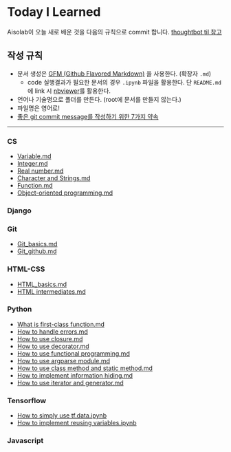 # Today I Learned

Aisolab이 오늘 새로 배운 것을 다음의 규칙으로 commit 합니다. [thoughtbot til 참고](https://github.com/thoughtbot/til)

## 작성 규칙
* 문서 생성은 [GFM (Github Flavored Markdown)](https://help.github.com/articles/github-flavored-markdown/) 을 사용한다. (확장자 `.md`)
	+ code 실행결과가 필요한 문서의 경우 `.ipynb` 파일을 활용한다. 단 `README.md`에 link 시 [nbviewer](https://nbviewer.jupyter.org/)를 활용한다.
* 언어나 기술명으로 폴더를 만든다. (root에 문서를 만들지 않는다.)
* 파일명은 영어로!
* [좋은 git commit message를 작성하기 위한 7가지 약속](http://meetup.toast.com/posts/106)

---
### CS
* [Variable.md](https://github.com/aisolab/TIL/blob/master/CS/Variable.md)
* [Integer.md](https://github.com/aisolab/TIL/blob/master/CS/Integer.md)
* [Real number.md](https://github.com/aisolab/TIL/blob/master/CS/Real%20number.md)
* [Character and Strings.md](https://github.com/aisolab/TIL/blob/master/CS/Character%20and%20Strings.md)
* [Function.md](https://github.com/aisolab/TIL/blob/master/CS/Function.md)
* [Object-oriented programming.md](https://github.com/aisolab/TIL/blob/master/CS/Object-oriented%20programming.md)

### Django

### Git
* [Git_basics.md](https://github.com/aisolab/TIL/blob/master/Git/Git_basics.md)
* [Git_github.md](https://github.com/aisolab/TIL/blob/master/Git/Git_github.md)

### HTML-CSS
* [HTML_basics.md](https://github.com/aisolab/TIL/blob/master/HTML-CSS/HTML_basics.md)
* [HTML intermediates.md](https://github.com/aisolab/TIL/blob/master/HTML-CSS/HTML_intermediates.md)

### Python
* [What is first-class function.md](https://github.com/aisolab/TIL/blob/master/Python/What%20is%20first-class%20function.md)
* [How to handle errors.md](https://github.com/aisolab/TIL/blob/master/Python/How%20to%20handle%20errors.md)
* [How to use closure.md](https://github.com/aisolab/TIL/blob/master/Python/How%20to%20use%20closure.md)
* [How to use decorator.md](https://github.com/aisolab/TIL/blob/master/Python/How%20to%20use%20decorator.md)
* [How to use functional programming.md](https://github.com/aisolab/TIL/blob/master/Python/How%20to%20use%20functional%20programming.md)
* [How to use argparse module.md](https://github.com/aisolab/TIL/blob/master/Python/How%20to%20use%20argparse%20module.md)
* [How to use class method and static method.md](https://github.com/aisolab/TIL/blob/master/Python/How%20to%20use%20class%20method%20and%20static%20method.md)
* [How to implement information hiding.md](https://github.com/aisolab/TIL/blob/master/Python/How%20to%20implement%20information%20hiding.md)
* [How to use iterator and generator.md](https://github.com/aisolab/TIL/blob/master/Python/How%20to%20use%20iterator%20and%20generator.md)

### Tensorflow
* [How to simply use tf.data.ipynb](https://nbviewer.jupyter.org/github/aisolab/TIL/blob/master/Tensorflow/How%20to%20simply%20use%20tf.data.ipynb)
* [How to implement reusing variables.ipynb](https://nbviewer.jupyter.org/github/aisolab/TIL/blob/master/Tensorflow/How%20to%20implement%20reusing%20variables.ipynb)

### Javascript